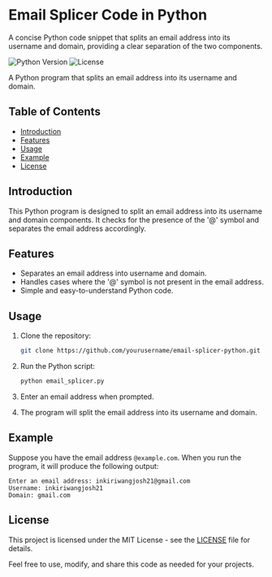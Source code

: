 # Email Splicer Code in Python
 A concise Python code snippet that splits an email address into its username and domain, providing a clear separation of the two components.

![Python Version](https://img.shields.io/badge/Python-3.x-blue.svg)
![License](https://img.shields.io/badge/License-MIT-green.svg)

A Python program that splits an email address into its username and domain.

## Table of Contents

- [Introduction](#introduction)
- [Features](#features)
- [Usage](#usage)
- [Example](#example)
- [License](#license)

## Introduction

This Python program is designed to split an email address into its username and domain components. It checks for the presence of the '@' symbol and separates the email address accordingly.

## Features

- Separates an email address into username and domain.
- Handles cases where the '@' symbol is not present in the email address.
- Simple and easy-to-understand Python code.

## Usage

1. Clone the repository:

   ```bash
   git clone https://github.com/yourusername/email-splicer-python.git


2. Run the Python script:

   ```bash
   python email_splicer.py
   ```

3. Enter an email address when prompted.

4. The program will split the email address into its username and domain.

## Example

Suppose you have the email address `@example.com`. When you run the program, it will produce the following output:

```
Enter an email address: inkiriwangjosh21@gmail.com
Username: inkiriwangjosh21
Domain: gmail.com
```
## License

This project is licensed under the MIT License - see the [LICENSE](LICENSE) file for details.

Feel free to use, modify, and share this code as needed for your projects.
